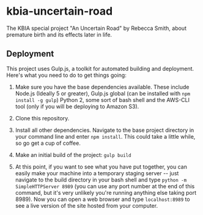 # kbia-uncertain-road
The KBIA special project "An Uncertain Road" by Rebecca Smith, about premature birth and its effects later in life.

## Deployment
This project uses Gulp.js, a toolkit for automated building and deployment. Here's what you need to do to get things going:

1. Make sure you have the base dependencies available. These include Node.js (Ideally 5 or greater), Gulp.js global (can be installed with `npm install -g gulp`) Python 2, some sort of bash shell and the AWS-CLI tool (only if you will be deploying to Amazon S3).

2. Clone this repository.

3. Install all other dependencies. Navigate to the base project directory in your command line and enter `npm install`. This could take a little while, so go get a cup of coffee.

4. Make an initial build of the project: `gulp build`

5. At this point, if you want to see what you have put together, you can easily make your machine into a temporary staging server -- just navigate to the build directory in your bash shell and type `python -m SimpleHTTPServer 8989` (you can use any port number at the end of this command, but it's very unlikely you're running anything else taking port 8989). Now you can open a web browser and type `localhost:8989` to see a live version of the site hosted from your computer.

